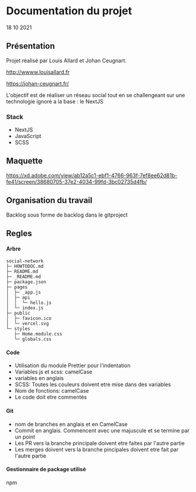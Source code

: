# Documentation du projet
18 10 2021
## Présentation

Projet réalisé par Louis Allard et Johan Ceugnart.

http://wwww.louisallard.fr

https://johan-ceugnart.fr/

L'objectif est de réaliser un réseau social  tout en se challengeant sur une technologie ignoré a la base : le NextJS

### Stack

- NextJS
- JavaScript
- SCSS

## Maquette

https://xd.adobe.com/view/ab12a5c1-ebf1-4766-963f-7ef8ee62d81b-fe41/screen/38680705-37e2-4034-99fd-3bc02735d4fb/

## Organisation du travail

Backlog sous forme de backlog dans le gitproject

## Regles 

#### Arbre

```
social-network
├─ HOWTODOC.md
├─ README.md
├─ _README.md
├─ package.json
├─ pages
│  ├─ _app.js
│  ├─ api
│  │  └─ hello.js
│  └─ index.js
├─ public
│  ├─ favicon.ico
│  └─ vercel.svg
└─ styles
   ├─ Home.module.css
   └─ globals.css

```
#### Code

- Utilisation du module Prettier pour l'indentation
- Variables js et scss: camelCase
- variables en anglais
- SCSS: Toutes les couleurs doivent etre mise dans des variables
- Nom de fonctions: camelCase
- Le code doit etre commentés

#### Git

- nom de branches en anglais et en CamelCase
- Commit en anglais. Commencent avec une majuscule et se termine par un point
- Les PR vers la branche principale doivent etre faites par l'autre partie
- Les merges doivent vers la branche pincipales doivent etre fait par l'autre partie

#### Gestionnaire de package utilisé

npm